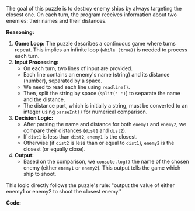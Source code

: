 The goal of this puzzle is to destroy enemy ships by always targeting the closest one. On each turn, the program receives information about two enemies: their names and their distances.

**Reasoning:**

1.  **Game Loop:** The puzzle describes a continuous game where turns repeat. This implies an infinite loop (`while (true)`) is needed to process each turn.
2.  **Input Processing:**
    *   On each turn, two lines of input are provided.
    *   Each line contains an enemy's name (string) and its distance (number), separated by a space.
    *   We need to read each line using `readline()`.
    *   Then, split the string by space (`split(' ')`) to separate the name and the distance.
    *   The distance part, which is initially a string, must be converted to an integer using `parseInt()` for numerical comparison.
3.  **Decision Logic:**
    *   After parsing the name and distance for both `enemy1` and `enemy2`, we compare their distances (`dist1` and `dist2`).
    *   If `dist1` is less than `dist2`, `enemy1` is the closest.
    *   Otherwise (if `dist2` is less than or equal to `dist1`), `enemy2` is the closest (or equally close).
4.  **Output:**
    *   Based on the comparison, we `console.log()` the name of the chosen enemy (either `enemy1` or `enemy2`). This output tells the game which ship to shoot.

This logic directly follows the puzzle's rule: "output the value of either enemy1 or enemy2 to shoot the closest enemy."

**Code:**